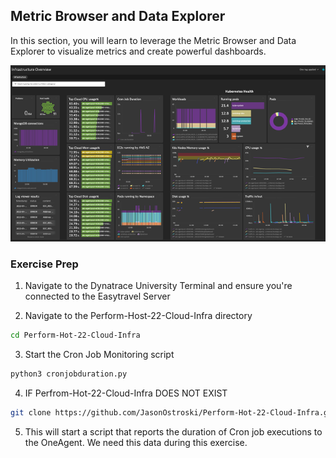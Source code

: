 ## Metric Browser and Data Explorer

In this section, you will learn to leverage the Metric Browser and Data Explorer to visualize metrics and create powerful dashboards.

![dashboard](../../assets/images/dashboard.png)

### Exercise Prep
1. Navigate to the Dynatrace University Terminal and ensure you're connected to the Easytravel Server

2. Navigate to the Perform-Host-22-Cloud-Infra directory

```bash
cd Perform-Hot-22-Cloud-Infra
```

3. Start the Cron Job Monitoring script

```bash
python3 cronjobduration.py
```
4. IF Perfrom-Hot-22-Cloud-Infra DOES NOT EXIST

```bash
git clone https://github.com/JasonOstroski/Perform-Hot-22-Cloud-Infra.git
```

5. This will start a script that reports the duration of Cron job executions to the OneAgent. We need this data during this exercise.
